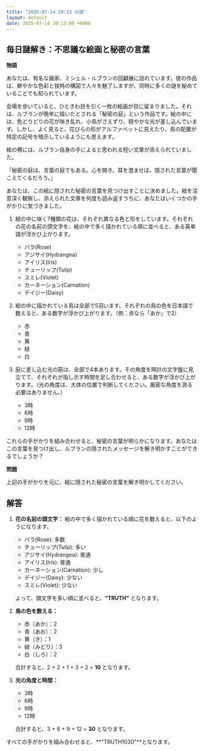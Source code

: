 ```yaml
---
title: "2025-07-14 20:13 の謎"
layout: default
date: 2025-07-14 20:13:00 +0900
---
```

## 毎日謎解き：不思議な絵画と秘密の言葉

**物語**

あなたは、有名な画家、ミシェル・ルブランの回顧展に訪れています。彼の作品は、鮮やかな色彩と独特の構図で人々を魅了しますが、同時に多くの謎を秘めていることでも知られています。

会場を歩いていると、ひときわ目を引く一枚の絵画が目に留まりました。それは、ルブランが晩年に描いたとされる「秘密の庭」という作品です。絵の中には、色とりどりの花が咲き乱れ、小鳥がさえずり、穏やかな光が差し込んでいます。しかし、よく見ると、花びらの形がアルファベットに見えたり、鳥の配置が特定の記号を暗示しているようにも思えます。

絵の横には、ルブラン自身の手によると思われる短い文章が添えられていました。

「秘密の庭は、言葉の庭でもある。心を開き、耳を澄ませば、隠された言葉が聞こえてくるだろう。」

あなたは、この絵に隠された秘密の言葉を見つけ出すことに決めました。絵を注意深く観察し、添えられた文章を何度も読み返すうちに、あなたはいくつかの手がかりに気づきました。

1.  絵の中に咲く7種類の花は、それぞれ異なる色と形をしています。それぞれの花の名前の頭文字を、絵の中で多く描かれている順に並べると、ある英単語が浮かび上がります。

    *   バラ(Rose)
    *   アジサイ(Hydrangea)
    *   アイリス(Iris)
    *   チューリップ(Tulip)
    *   スミレ(Violet)
    *   カーネーション(Carnation)
    *   デイジー(Daisy)

2.  絵の中に描かれている鳥は全部で5羽います。それぞれの鳥の色を日本語で数えると、ある数字が浮かび上がります。（例：赤なら「あか」で2）

    *   赤
    *   青
    *   黄
    *   緑
    *   白

3.  庭に差し込む光の筋は、全部で4本あります。その角度を時計の文字盤に見立てて、それぞれが指し示す時間を足し合わせると、ある数字が浮かび上がります。（光の角度は、大体の位置で判断してください。厳密な角度を測る必要はありません。）

    *   3時
    *   6時
    *   9時
    *   12時

これらの手がかりを組み合わせると、秘密の言葉が明らかになります。あなたはこの言葉を見つけ出し、ルブランの隠されたメッセージを解き明かすことができるでしょうか？

**問題**

上記の手がかりを元に、絵に隠された秘密の言葉を解き明かしてください。

## 解答

1.  **花の名前の頭文字：** 絵の中で多く描かれている順に花を数えると、以下のようになります。
    *   バラ(Rose): 多数
    *   チューリップ(Tulip): 多い
    *   アジサイ(Hydrangea): 普通
    *   アイリス(Iris): 普通
    *   カーネーション(Carnation): 少し
    *   デイジー(Daisy): 少ない
    *   スミレ(Violet): 少ない

    よって、頭文字を多い順に並べると、**"TRUTH"** となります。

2.  **鳥の色を数える：**
    *   赤（あか）：2
    *   青（あお）：2
    *   黄（き）：1
    *   緑（みどり）：3
    *   白（しろ）：2

    合計すると、2 + 2 + 1 + 3 + 2 = **10** となります。

3.  **光の角度と時間：**
    *   3時
    *   6時
    *   9時
    *   12時

    合計すると、3 + 6 + 9 + 12 = **30** となります。

すべての手がかりを組み合わせると、**"TRUTH1030"**となります。
